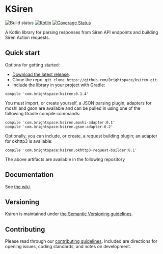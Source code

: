 # KSiren
![Build status](https://travis-ci.com/Brightspace/ksiren.svg?token=bx5yfkuXAPjvTyLvsLn4&branch=master)
[ ![Kotlin](https://img.shields.io/badge/Kotlin-1.1.3--2-blue.svg)](http://kotlinlang.org)
[![Coverage Status](https://coveralls.io/repos/github/Brightspace/ksiren/badge.svg?branch=master&t=tP7WjH)](https://coveralls.io/github/Brightspace/ksiren?branch=master)

A Kotlin library for parsing responses from Siren API endpoints and building Siren Action requests.

## Quick start

Options for getting started:

* [Download the latest release](../../releases).
* Clone the repo: `git clone https://github.com/Brightspace/ksiren.git`.
* Include the library in your project with Gradle:
```
compile 'com.brightspace:ksiren:0.1.4'
```
You must import, or create yourself, a JSON parsing plugin; adapters for moshi and gson are available and can be pulled in using one of the following Gradle compile commands:
```
compile 'com.brightspace:ksiren.moshi-adapter:0.1'
compile 'com.brightspace:ksiren.gson-adapter:0.2'
```

Optionally, you can include, or create, a request building plugin; an adapter for okhttp3 is available:
```
compile 'com.brightspace:ksiren.okhttp3-request-builder:0.1'
```

The above artifacts are available in the following repository

## Documentation

See [the wiki](https://github.com/Brightspace/ksiren/wiki).

## Versioning

Ksiren is maintained under [the Semantic Versioning guidelines](http://semver.org/).

## Contributing

Please read through our [contributing guidelines](CONTRIBUTING.md). Included are directions for opening issues, coding standards, and notes on development.
